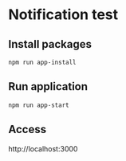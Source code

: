 # Notification test

## Install packages
`npm run app-install`

## Run application
`npm run app-start`

## Access
http://localhost:3000

